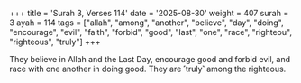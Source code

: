 +++
title = 'Surah 3, Verses 114'
date = '2025-08-30'
weight = 407
surah = 3
ayah = 114
tags = ["allah", "among", "another", "believe", "day", "doing", "encourage", "evil", "faith", "forbid", "good", "last", "one", "race", "righteou", "righteous", "truly"]
+++

They believe in Allah and the Last Day, encourage good and forbid evil, and race with one another in doing good. They are ˹truly˺ among the righteous.